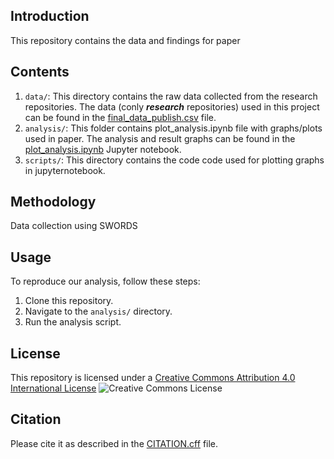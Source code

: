 ## Introduction

This repository contains the data and findings for paper

## Contents

1. `data/`: This directory contains the raw data collected from the research repositories.
The data (conly ***research*** repositories) used in this project can be found in the [final_data_publish.csv](data/final_data_publish.csv) file.
2. `analysis/`: This folder contains plot_analysis.ipynb file with graphs/plots used in paper. 
The analysis and result graphs can be found in the [plot_analysis.ipynb](analysis/plot_analysis.ipynb) Jupyter notebook.
3. `scripts/`: This directory contains the code code used for plotting graphs in jupyternotebook. 



## Methodology

Data collection using SWORDS

## Usage

To reproduce our analysis, follow these steps:

1. Clone this repository.
2. Navigate to the `analysis/` directory.
3. Run the analysis script.

## License 
This repository is licensed under a [Creative Commons Attribution 4.0 International License](LICENSE.txt)
![Creative Commons License](https://i.creativecommons.org/l/by/4.0/88x31.png)

## Citation 
Please cite it as described in the [CITATION.cff](CITATION-4.cff) file.
